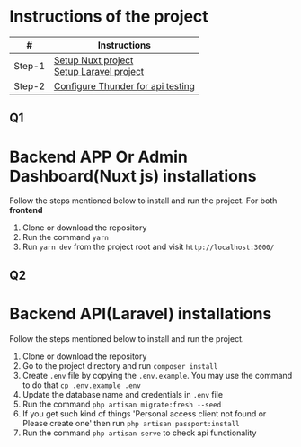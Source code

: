 # Instructions of the project #
|           #             |   **Instructions**      |
|-------------------------|-------------------------|
| Step-1                  |   [Setup Nuxt project](#q1)<br>[Setup Laravel project](#q2)<br>|
| Step-2                  | [Configure Thunder for api testing](#q10)<br>|


## Q1
# Backend APP Or Admin Dashboard(Nuxt js) installations
Follow the steps mentioned below to install and run the project.
For both **frontend**
1. Clone or download the repository
2. Run the command `yarn`
3. Run `yarn dev` from the project root and visit `http://localhost:3000/`


## Q2
# Backend API(Laravel) installations
Follow the steps mentioned below to install and run the project.

1. Clone or download the repository
2. Go to the project directory and run `composer install`
3. Create `.env` file by copying the `.env.example`. You may use the command to do that `cp .env.example .env`
4. Update the database name and credentials in `.env` file
5. Run the command `php artisan migrate:fresh --seed`
6. If you get such kind of things 'Personal access client not found or Please create one' then run `php artisan passport:install`
7. Run the command `php artisan serve` to check api functionality

